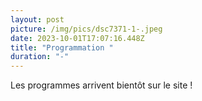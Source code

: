 ```yaml
---
layout: post
picture: /img/pics/dsc7371-1-.jpeg
date: 2023-10-01T17:07:16.448Z
title: "Programmation "
duration: "-"
---
```

Les programmes arrivent bientôt sur le site !